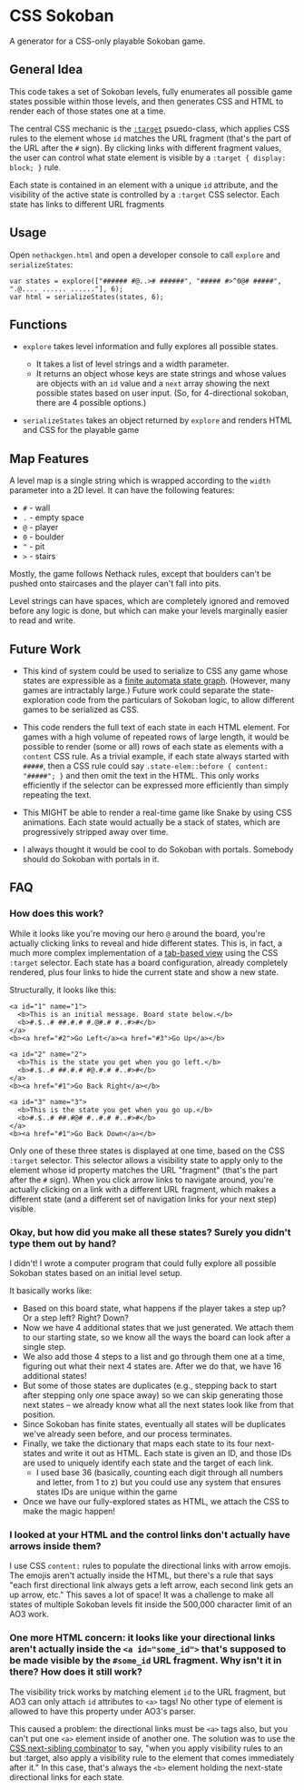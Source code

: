 # CSS Sokoban

A generator for a CSS-only playable Sokoban game.

## General Idea

This code takes a set of Sokoban levels, fully enumerates all possible game states possible within those levels, and then generates CSS and HTML to render each of those states one at a time.

The central CSS mechanic is the [`:target`](https://developer.mozilla.org/en-US/docs/Web/CSS/:target) psuedo-class, which applies CSS rules to the element whose `id` matches the URL fragment (that's the part of the URL after the `#` sign). By clicking links with different fragment values, the user can control what state element is visible by a `:target { display: block; }` rule.

Each state is contained in an element with a unique `id` attribute, and the visibility of the active state is controlled by a `:target` CSS selector. Each state has links to different URL fragments

## Usage

Open `nethackgen.html` and open a developer console to call `explore` and `serializeStates`:

    var states = explore(["###### #@..># ######", "##### #>^0@# #####", ".@.... ...... ......"], 6);
    var html = serializeStates(states, 6);

## Functions

* `explore` takes level information and fully explores all possible states.
  * It takes a list of level strings and a width parameter.
  * It returns an object whose keys are state strings and whose values are objects with an `id` value and a `next` array showing the next possible states based on user input. (So, for 4-directional sokoban, there are 4 possible options.)

* `serializeStates` takes an object returned by `explore` and renders HTML and CSS for the playable game

## Map Features

A level map is a single string which is wrapped according to the `width` parameter into a 2D level. It can have the following features:

* `#` - wall
* `.` - empty space
* `@` - player
* `0` - boulder
* `^` - pit
* `>` - stairs

Mostly, the game follows Nethack rules, except that boulders can't be pushed onto staircases and the player can't fall into pits.

Level strings can have spaces, which are completely ignored and removed before any logic is done, but which can make your levels marginally easier to read and write.

## Future Work

* This kind of system could be used to serialize to CSS any game whose states are expressible as a [finite automata state graph](https://en.wikipedia.org/wiki/Deterministic_finite_automaton). (However, many games are intractably large.) Future work could separate the state-exploration code from the particulars of Sokoban logic, to allow different games to be serialized as CSS.

* This code renders the full text of each state in each HTML element. For games with a high volume of repeated rows of large length, it would be possible to render (some or all) rows of each state as elements with a `content` CSS rule. As a trivial example, if each state always started with `#####`, then a CSS rule could say `.state-elem::before { content: "#####"; }` and then omit the text in the HTML. This only works efficiently if the selector can be expressed more efficiently than simply repeating the text.

* This MIGHT be able to render a real-time game like Snake by using CSS animations. Each state would actually be a stack of states, which are progressively stripped away over time.

* I always thought it would be cool to do Sokoban with portals. Somebody should do Sokoban with portals in it.

## FAQ

### How does this work?

While it looks like you're moving our hero `@` around the board, you're actually clicking links to reveal and hide different states. This is, in fact, a much more complex implementation of a [tab-based view](https://archiveofourown.org/works/31474406) using the CSS `:target` selector. Each state has a board configuration, already completely rendered, plus four links to hide the current state and show a new state.

Structurally, it looks like this:

    <a id="1" name="1">
      <b>This is an initial message. Board state below.</b>
      <b>#.$..# ##.#.# #.@#.# #..#>#</b>
    </a>
    <b><a href="#2">Go Left</a><a href="#3">Go Up</a></b>
    
    <a id="2" name="2">
      <b>This is the state you get when you go left.</b>
      <b>#.$..# ##.#.# #@.#.# #..#>#</b>
    </a>
    <b><a href="#1">Go Back Right</a></b>
    
    <a id="3" name="3">
      <b>This is the state you get when you go up.</b>
      <b>#.$..# ##.#@# #..#.# #..#>#</b>
    </a>
    <b><a href="#1">Go Back Down</a></b>

Only one of these three states is displayed at one time, based on the CSS `:target` selector. This selector allows a visibility state to apply only to the element whose id property matches the URL "fragment" (that's the part after the `#` sign). When you click arrow links to navigate around, you're actually clicking on a link with a different URL fragment, which makes a different state (and a different set of navigation links for your next step) visible.

### Okay, but how did you make all these states? Surely you didn't type them out by hand?

I didn't! I wrote a computer program that could fully explore all possible Sokoban states based on an initial level setup.

It basically works like:

* Based on this board state, what happens if the player takes a step up? Or a step left? Right? Down?
* Now we have 4 additional states that we just generated. We attach them to our starting state, so we know all the ways the board can look after a single step.
* We also add those 4 steps to a list and go through them one at a time, figuring out what their next 4 states are. After we do that, we have 16 additional states!
* But some of those states are duplicates (e.g., stepping back to start after stepping only one space away) so we can skip generating those next states – we already know what all the next states look like from that position.
* Since Sokoban has finite states, eventually all states will be duplicates we've already seen before, and our process terminates.
* Finally, we take the dictionary that maps each state to its four next-states and write it out as HTML. Each state is given an ID, and those IDs are used to uniquely identify each state and the target of each link.
  * I used base 36 (basically, counting each digit through all numbers and letter, from 1 to z) but you could use any system that ensures states IDs are unique within the game
* Once we have our fully-explored states as HTML, we attach the CSS to make the magic happen!

### I looked at your HTML and the control links don't actually have arrows inside them?

I use CSS `content:` rules to populate the directional links with arrow emojis. The emojis aren't actually inside the HTML, but there's a rule that says "each first directional link always gets a left arrow, each second link gets an up arrow, etc." This saves a lot of space! It was a challenge to make all states of multiple Sokoban levels fit inside the 500,000 character limit of an AO3 work.

### One more HTML concern: it looks like your directional links aren't actually inside the `<a id="some_id">` that's supposed to be made visible by the `#some_id` URL fragment. Why isn't it in there? How does it still work?

The visibility trick works by matching element `id` to the URL fragment, but AO3 can only attach `id` attributes to `<a>` tags! No other type of element is allowed to have this property under AO3's parser.

This caused a problem: the directional links must be `<a>` tags also, but you can't put one `<a>` element inside of another one. The solution was to use the [CSS next-sibling combinator](https://developer.mozilla.org/en-US/docs/Web/CSS/Next-sibling_combinator) to say, "when you apply visibility rules to an <a> but :target, also apply a visibility rule to the element that comes immediately after it." In this case, that's always the `<b>` element holding the next-state directional links for each state.
